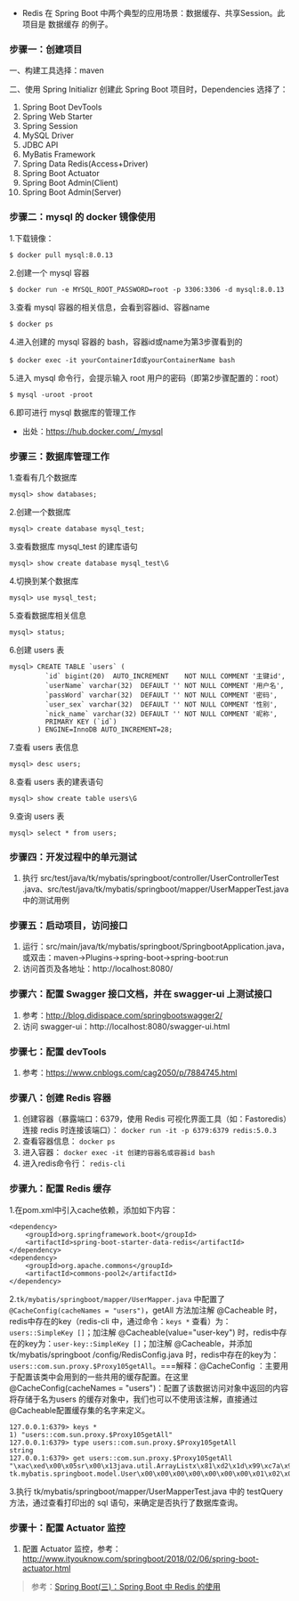 * Redis 在 Spring Boot 中两个典型的应用场景：数据缓存、共享Session。此项目是 数据缓存 的例子。

### 步骤一：创建项目
一、构建工具选择：maven 

二、使用 Spring Initializr 创建此 Spring Boot 项目时，Dependencies 选择了：
1. Spring Boot DevTools
2. Spring Web Starter
3. Spring Session
4. MySQL Driver
5. JDBC API
6. MyBatis Framework
7. Spring Data Redis(Access+Driver)
8. Spring Boot Actuator
9. Spring Boot Admin(Client)
10. Spring Boot Admin(Server)

### 步骤二：mysql 的 docker 镜像使用
1.下载镜像：
```
$ docker pull mysql:8.0.13
```
2.创建一个 mysql 容器
```
$ docker run -e MYSQL_ROOT_PASSWORD=root -p 3306:3306 -d mysql:8.0.13
```
3.查看 mysql 容器的相关信息，会看到容器id、容器name
```
$ docker ps
```
4.进入创建的 mysql 容器的 bash，容器id或name为第3步骤看到的
```
$ docker exec -it yourContainerId或yourContainerName bash
```
5.进入 mysql 命令行，会提示输入 root 用户的密码（即第2步骤配置的：root）
```
$ mysql -uroot -proot
```
6.即可进行 mysql 数据库的管理工作
* 出处：https://hub.docker.com/_/mysql

### 步骤三：数据库管理工作
1.查看有几个数据库
```
mysql> show databases;
```
2.创建一个数据库
```
mysql> create database mysql_test;
```
3.查看数据库 mysql_test 的建库语句
```
mysql> show create database mysql_test\G
```
4.切换到某个数据库
```
mysql> use mysql_test;
```
5.查看数据库相关信息
```
mysql> status;
```
6.创建 users 表
```
mysql> CREATE TABLE `users` (
         `id` bigint(20)  AUTO_INCREMENT    NOT NULL COMMENT '主键id',
         `userName` varchar(32)  DEFAULT '' NOT NULL COMMENT '用户名',
         `passWord` varchar(32)  DEFAULT '' NOT NULL COMMENT '密码',
         `user_sex` varchar(32)  DEFAULT '' NOT NULL COMMENT '性别',
         `nick_name` varchar(32) DEFAULT '' NOT NULL COMMENT '昵称',
         PRIMARY KEY (`id`)
       ) ENGINE=InnoDB AUTO_INCREMENT=28;
```
7.查看 users 表信息
```
mysql> desc users;
```
8.查看 users 表的建表语句
```
mysql> show create table users\G
```
9.查询 users 表
```
mysql> select * from users;
```

### 步骤四：开发过程中的单元测试
1. 执行 src/test/java/tk/mybatis/springboot/controller/UserControllerTest
.java、src/test/java/tk/mybatis/springboot/mapper/UserMapperTest.java 中的测试用例

### 步骤五：启动项目，访问接口
1. 运行：src/main/java/tk/mybatis/springboot/SpringbootApplication.java，或双击：maven->Plugins->spring-boot->spring-boot:run
2. 访问首页及各地址：http://localhost:8080/

### 步骤六：配置 Swagger 接口文档，并在 swagger-ui 上测试接口
1. 参考：http://blog.didispace.com/springbootswagger2/
2. 访问 swagger-ui：http://localhost:8080/swagger-ui.html

### 步骤七：配置 devTools
1. 参考：https://www.cnblogs.com/cag2050/p/7884745.html

### 步骤八：创建 Redis 容器
1. 创建容器（暴露端口：6379，使用 Redis 可视化界面工具（如：Fastoredis）连接 redis 时连接该端口）：
`
docker run -it -p 6379:6379 redis:5.0.3
`
2. 查看容器信息：
`
docker ps
`
3. 进入容器：
`
docker exec -it 创建的容器名或容器id bash
`
4. 进入redis命令行：
`
redis-cli
`

### 步骤九：配置 Redis 缓存
1.在pom.xml中引入cache依赖，添加如下内容：
```
<dependency>
    <groupId>org.springframework.boot</groupId>
    <artifactId>spring-boot-starter-data-redis</artifactId>
</dependency>
<dependency>
    <groupId>org.apache.commons</groupId>
    <artifactId>commons-pool2</artifactId>
</dependency>
```
2.`tk/mybatis/springboot/mapper/UserMapper.java` 中配置了 `@CacheConfig(cacheNames = "users")`，getAll 方法加注解 @Cacheable
 时，redis中存在的key（redis-cli 中，通过命令：`keys *` 查看）为：`users::SimpleKey
 []`；加注解 @Cacheable(value="user-key") 时，redis中存在的key为：`user-key::SimpleKey []`；加注解 @Cacheable，并添加 tk/mybatis/springboot
 /config/RedisConfig.java 时，redis中存在的key为：`users::com.sun.proxy.$Proxy105getAll`。===解释：@CacheConfig
 ：主要用于配置该类中会用到的一些共用的缓存配置。在这里@CacheConfig(cacheNames = "users")：配置了该数据访问对象中返回的内容将存储于名为users
 的缓存对象中，我们也可以不使用该注解，直接通过@Cacheable配置缓存集的名字来定义。
```
127.0.0.1:6379> keys *
1) "users::com.sun.proxy.$Proxy105getAll"
127.0.0.1:6379> type users::com.sun.proxy.$Proxy105getAll
string
127.0.0.1:6379> get users::com.sun.proxy.$Proxy105getAll
"\xac\xed\x00\x05sr\x00\x13java.util.ArrayListx\x81\xd2\x1d\x99\xc7a\x9d\x03\x00\x01I\x00\x04sizexp\x00\x00\x00\x03w\x04\x00\x00\x00\x03sr\x00 tk.mybatis.springboot.model.User\x00\x00\x00\x00\x00\x00\x00\x01\x02\x00\x05L\x00\x02idt\x00\x10Ljava/lang/Long;L\x00\bnickNamet\x00\x12Ljava/lang/String;L\x00\bpassWordq\x00~\x00\x04L\x00\buserNameq\x00~\x00\x04L\x00\auserSext\x00)Ltk/mybatis/springboot/enums/UserSexEnum;xpsr\x00\x0ejava.lang.Long;\x8b\xe4\x90\xcc\x8f#\xdf\x02\x00\x01J\x00\x05valuexr\x00\x10java.lang.Number\x86\xac\x95\x1d\x0b\x94\xe0\x8b\x02\x00\x00xp\x00\x00\x00\x00\x00\x00\x00\x1ct\x00\x00t\x00\aa123456t\x00\x02aa~r\x00'tk.mybatis.springboot.enums.UserSexEnum\x00\x00\x00\x00\x00\x00\x00\x00\x12\x00\x00xr\x00\x0ejava.lang.Enum\x00\x00\x00\x00\x00\x00\x00\x00\x12\x00\x00xpt\x00\x03MANsq\x00~\x00\x02sq\x00~\x00\a\x00\x00\x00\x00\x00\x00\x00\x1dt\x00\x00t\x00\ab123456t\x00\x02bb~q\x00~\x00\rt\x00\x05WOMANsq\x00~\x00\x02sq\x00~\x00\a\x00\x00\x00\x00\x00\x00\x00\x1et\x00\x00t\x00\ab123456t\x00\x02ccq\x00~\x00\x16x"
```
3.执行 tk/mybatis/springboot/mapper/UserMapperTest.java 中的 testQuery 方法，通过查看打印出的 sql 语句，来确定是否执行了数据库查询。

### 步骤十：配置 Actuator 监控
1. 配置 Actuator 监控，参考：http://www.ityouknow.com/springboot/2018/02/06/spring-boot-actuator.html

> 参考：[Spring Boot(三)：Spring Boot 中 Redis 的使用](http://www.ityouknow.com/springboot/2016/03/06/spring-boot-redis.html)